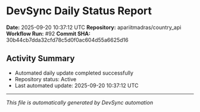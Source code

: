 # DevSync Daily Status Report

**Date:** 2025-09-20 10:37:12 UTC
**Repository:** apariitmadras/country_api
**Workflow Run:** #92
**Commit SHA:** 30b44cb7dda32cfd78c5d0f0ac604d55a6625d16

## Activity Summary
- Automated daily update completed successfully
- Repository status: Active
- Last automated update: 2025-09-20 10:37:12 UTC

---
*This file is automatically generated by DevSync automation*
